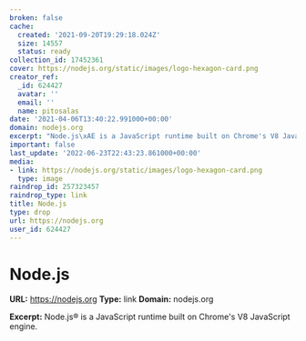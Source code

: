 ```yaml
---
broken: false
cache:
  created: '2021-09-20T19:29:18.024Z'
  size: 14557
  status: ready
collection_id: 17452361
cover: https://nodejs.org/static/images/logo-hexagon-card.png
creator_ref:
  _id: 624427
  avatar: ''
  email: ''
  name: pitosalas
date: '2021-04-06T13:40:22.991000+00:00'
domain: nodejs.org
excerpt: "Node.js\xAE is a JavaScript runtime built on Chrome's V8 JavaScript engine."
important: false
last_update: '2022-06-23T22:43:23.861000+00:00'
media:
- link: https://nodejs.org/static/images/logo-hexagon-card.png
  type: image
raindrop_id: 257323457
raindrop_type: link
title: Node.js
type: drop
url: https://nodejs.org
user_id: 624427
---
```


# Node.js

**URL:** https://nodejs.org
**Type:** link
**Domain:** nodejs.org

**Excerpt:** Node.js® is a JavaScript runtime built on Chrome's V8 JavaScript engine.
